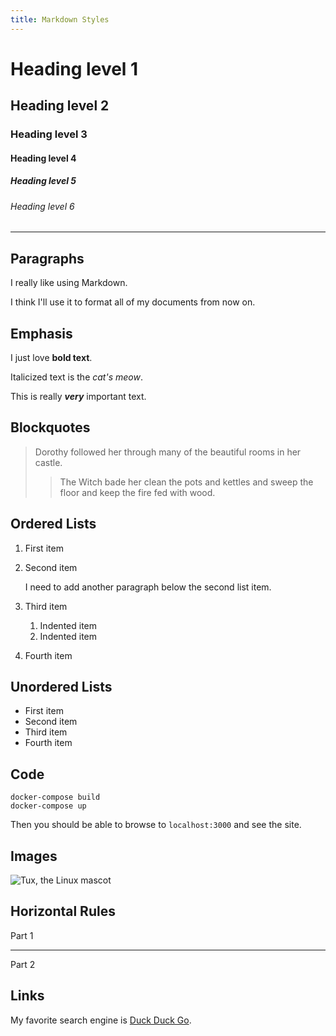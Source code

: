 ```yaml
---
title: Markdown Styles
---
```


# Heading level 1

## Heading level 2

### Heading level 3

#### Heading level 4

##### Heading level 5

###### Heading level 6

---

## Paragraphs

I really like using Markdown.

I think I'll use it to format all of my documents from now on.

## Emphasis

I just love **bold text**.

Italicized text is the *cat's meow*.

This is really ***very*** important text.

## Blockquotes

> Dorothy followed her through many of the beautiful rooms in her castle.
>
>> The Witch bade her clean the pots and kettles and sweep the floor and keep the fire fed with wood.

## Ordered Lists

1. First item
2. Second item

   I need to add another paragraph below the second list item.

3. Third item
    1. Indented item
    2. Indented item
4. Fourth item

## Unordered Lists

* First item
* Second item
* Third item
* Fourth item

## Code

    docker-compose build
    docker-compose up

Then you should be able to browse to `localhost:3000` and see the site.

## Images

![Tux, the Linux mascot](https://markdownguide.org/assets/images/tux.png)

## Horizontal Rules

Part 1

---

Part 2

## Links

My favorite search engine is [Duck Duck Go](https://duckduckgo.com "The best search engine for privacy").
